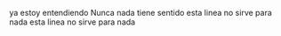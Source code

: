 ya estoy entendiendo
Nunca nada tiene sentido
esta linea no sirve para nada
esta linea no sirve para nada
